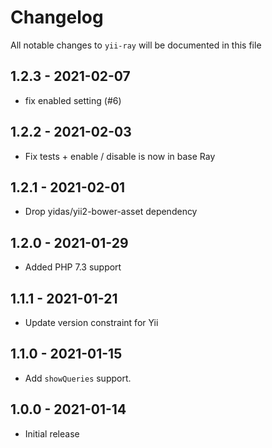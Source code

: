 # Changelog

All notable changes to `yii-ray` will be documented in this file

## 1.2.3 - 2021-02-07

- fix enabled setting (#6)

## 1.2.2 - 2021-02-03

- Fix tests + enable / disable is now in base Ray

## 1.2.1 - 2021-02-01

- Drop yidas/yii2-bower-asset dependency

## 1.2.0 - 2021-01-29

- Added PHP 7.3 support

## 1.1.1 - 2021-01-21

- Update version constraint for Yii

## 1.1.0 - 2021-01-15

- Add `showQueries` support.

## 1.0.0 - 2021-01-14

- Initial release
